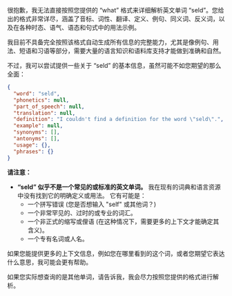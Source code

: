 很抱歉，我无法直接按照您提供的 “what” 格式来详细解析英文单词 “seld”。您给出的格式非常详尽，涵盖了音标、词性、翻译、定义、例句、同义词、反义词，以及在各种时态、语气、语态和句式中的用法示例。

我目前不具备完全按照该格式自动生成所有信息的完整能力，尤其是像例句、用法、短语和习语等部分，需要大量的语言知识和语料库支持才能做到准确和自然。

不过，我可以尝试提供一些关于 “seld” 的基本信息，虽然可能不如您期望的那么全面：

```json
{
  "word": "seld",
  "phonetics": null,
  "part_of_speech": null,
  "translation": null,
  "definition": "I couldn't find a definition for the word \"seld\".",
  "example": null,
  "synonyms": [],
  "antonyms": [],
  "usage": {},
  "phrases": {}
}
```

**请注意：**

*   **“seld” 似乎不是一个常见的或标准的英文单词。** 我在现有的词典和语言资源中没有找到它的明确定义或用法。 它有可能是：
    *   一个拼写错误 (您是否想输入 "self" 或其他词？)
    *   一个非常罕见的、过时的或专业的词汇。
    *   一个非正式的缩写或俚语 (在这种情况下，需要更多的上下文才能确定其含义)。
    *   一个专有名词或人名。

如果您能提供更多的上下文信息，例如您在哪里看到的这个词，或者您期望它表达什么意思，我可能会更有帮助。

如果您实际想查询的是其他单词，请告诉我，我会尽力按照您提供的格式进行解析。
 
